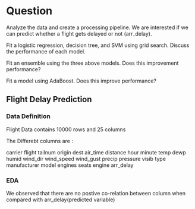 # Question 
Analyze the data and create a processing pipeline. We are interested if we can predict whether a flight gets delayed or not (arr_delay).

Fit a logistic regression, decision tree, and SVM using grid search. Discuss the performance of each model.

Fit an ensemble using the three above models. Does this improvement performance?

Fit a model using AdaBoost. Does this improve performance?

## Flight Delay Prediction

### Data Definition

Flight Data contains 10000 rows and 25 columns

The Differebt columns are :

carrier
flight
tailnum
origin
dest
air_time
distance
hour
minute
temp
dewp
humid
wind_dir
wind_speed
wind_gust
precip
pressure
visib
type
manufacturer
model
engines
seats
engine
arr_delay

### EDA 
We observed that there are no postive co-relation between column when compared with arr_delay(predicted variable)
